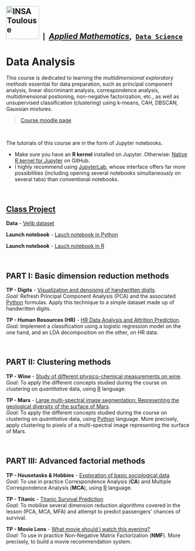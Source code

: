## <a href="https://www.insa-toulouse.fr/"><img src="https://www.insa-toulouse.fr/wp-content/uploads/2022/10/Logo_INSAvilletoulouse-RVB.jpg" width=90px; alt="INSA Toulouse"/></a> &nbsp;<small>|</small>&nbsp; [*Applied Mathematics*](http://www.math.insa-toulouse.fr/fr/index.html),&nbsp; [`Data Science`](http://www.math.insa-toulouse.fr/fr/enseignement.html) 


# Data Analysis

This course is dedicated to learning the _multidimensional exploratory methods_ essential for data preparation, such as principal component analysis, linear discriminant analysis, correspondence analysis, multidimensional postioning, non-negative factorization, etc., as well as unsupervised classification (clustering) using k-means, CAH, DBSCAN, Gaussian mixtures.

> [Course moodle page](https://moodle.insa-toulouse.fr/course/view.php?id=1340)

<br>


The tutorials of this course are in the form of Jupyter notebooks.
- Make sure you have an **R kernel** installed on Jupyter. Otherwise: [Native R kernel for Jupyter](https://github.com/IRkernel/IRkernel) on GitHub.
-  I highly recommend using [JupyterLab](https://jupyter.org/install), whose interface offers far more possibilities (including opening several notebooks simultaneously on several tabs) than conventional notebooks.

<br>


## [Class Project](Velib)

**Data** - [Velib dataset](Velib/data/)

**Launch notebook** - [Lauch notebook in Python](Velib/TP_velib_Python.ipynb)

**Launch notebook** - [Lauch notebook in R](Velib/TP_velib_R.ipynb) 

<br>


## PART I: Basic dimension reduction methods

**TP - Digits** - [Visualization and denoising of handwritten digits](Digits/). <br>
_Goal:_ Refresh Principal Component Analysis (PCA) and the associated [Python](https://www.python.org/) formulas. Apply this technique to a simple dataset made up of handwritten digits.

**TP - Human Resources (HR)** - [HR Data Analysis and Attrition Prediction](HumanResources/). <br>
_Goal:_ Implement a classification using a logistic regression model on the one hand, and an LDA decomposition on the other, on HR data.

<br>


## PART II: Clustering methods

**TP - Wine** - [Study of different physico-chemical measurements on wine](Wine/). <br>
_Goal:_ To apply the different concepts studied during the course on clustering on _quantitative_ data, using [R](https://www.r-project.org/) language.

**TP - Mars** - [Large multi-spectral image segmentation: Representing the geological diversity of the surface of Mars](Mars/). <br>
_Goal:_ To apply the different concepts studied during the course on clustering on _quantitative_ data, using [Python](https://www.python.org/) language. More precisely, apply clustering to pixels of a multi-spectral image representing the surface of Mars.

<br>


##  PART III: Advanced factorial methods

**TP - Housetasks & Hobbies** - [Exploration of basic sociological data](Housetasks&Hobbies/) <br>
_Goal:_ To use in practice Correspondence Analysis (**CA**) and Multiple Correspondence Analysis (**MCA**), using [R](https://www.r-project.org/) language.

**TP - Titanic** - [Titanic Survival Prediction](Titanic/) <br>
_Goal:_ To mobilise several dimension reduction algorithms covered in the lesson (PCA, MCA, MFA) and attempt to predict passengers' chances of survival.

**TP - Movie Lens** - [What movie should I watch this evening?](MovieLens/) <br>
_Goal:_ To use in practice Non-Negative Matrix Factorization (**NMF**). More precisely, to build a movie recommendation system.
